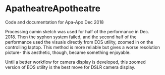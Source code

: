 # ApatheatreApotheatre
Code and documentation for Apa-Apo Dec 2018


Processing camin sketch was used for half of the performance in Dec. 2018. Then the syphon system failed, and the second half of the performance used the visuals directly from EOS utility, zoomed in on the controlling laptop. This method is more reliable but gives a worse resolution picture- this aesthetic, though, became something enjoyable. 

Until a better workflow for camera display is developed, this zoomed version of EOS utility is the best move for DSLR camera display.